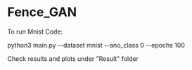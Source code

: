 # Fence_GAN
To run Mnist Code:

python3 main.py --dataset mnist --ano_class 0 --epochs 100

Check results and plots under "Result" folder
